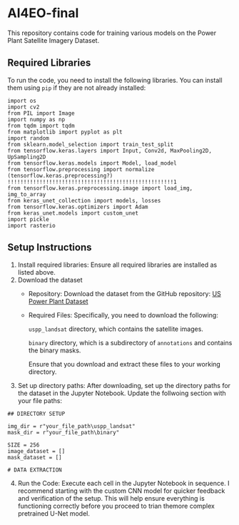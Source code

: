 # AI4EO-final
This repository contains code for training various models on the Power Plant Satellite Imagery Dataset.

## Required Libraries
To run the code, you need to install the following libraries. 
You can install them using `pip` if they are not already installed:

```
import os
import cv2
from PIL import Image
import numpy as np
from tqdm import tqdm
from matplotlib import pyplot as plt
import random
from sklearn.model_selection import train_test_split
from tensorflow.keras.layers import Input, Conv2d, MaxPooling2D, UpSampling2D
from tensorflow.keras.models import Model, load_model
from tensorflow.preprocessing import normalize (tensorflow.keras.preprocessing?) !!!!!!!!!!!!!!!!!!!!!!!!!!!!!!!!!!!!!!!!!!!!!!!!!!!!1
from tensorflow.keras.preprocessing.image import load_img, img_to_array
from keras_unet_collection import models, losses
from tensorflow.keras.optimizers import Adam
from keras_unet.models import custom_unet
import pickle
import rasterio
```

## Setup Instructions
1. Install required libraries: Ensure all required libraries are installed as listed above.
2. Download the dataset
   - Repository: Download the dataset from the GitHub repository: [US Power Plant Dataset](https://github.com/bl166/USPowerPlantDataset.git)
   - Required Files: Specifically, you need to download the following:

     `uspp_landsat` directory, which contains the satellite images.

     `binary` directory, which is a subdirectory of `annotations` and contains the binary masks.
     
     Ensure that you download and extract these files to your working directory. 
4. Set up directory paths: After downloading, set up the directory paths for the dataset in the Jupyter Notebook. Update the follwoing section with your file paths:

```
## DIRECTORY SETUP

img_dir = r"your_file_path\uspp_landsat" 
mask_dir = r"your_file_path\binary" 

SIZE = 256
image_dataset = []
mask_dataset = []

# DATA EXTRACTION

```
4. Run the Code: Execute each cell in the Jupyter Notebook in sequence.
   I recommend starting with the custom CNN model for quicker feedback and verification of the setup.
   This will help ensure everything is functioning correctly before you proceed to trian themore complex pretrained U-Net model. 
